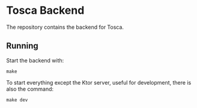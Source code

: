 # Tosca Backend
The repository contains the backend for Tosca.

## Running
Start the backend with:
```
make
```

To start everything except the Ktor server, useful for development, there is also the command:
```
make dev
```

